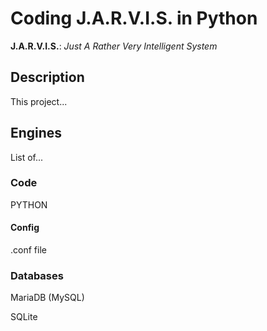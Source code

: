 # Coding J.A.R.V.I.S. in Python
**J.A.R.V.I.S.**: *Just A Rather Very Intelligent System*

## Description
This project...

## Engines
List of...

### Code
PYTHON

#### Config
.conf file

### Databases
MariaDB (MySQL)

SQLite
